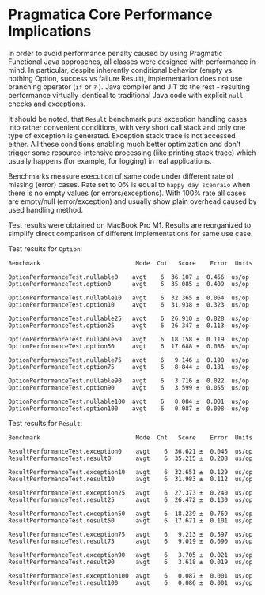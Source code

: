 # Pragmatica Core Performance Implications

In order to avoid performance penalty caused by using Pragmatic Functional Java approaches, all classes were designed
with performance in mind. In particular, despite inherently conditional behavior (empty vs nothing Option, success vs
failure Result), implementation does not use branching operator (`if` or `?` ). Java compiler and JIT do the rest -
resulting performance virtually identical to traditional Java code with explicit `null` checks and exceptions.

It should be noted, that `Result` benchmark puts exception handling cases into rather convenient conditions, with very
short call stack and only one type of exception is generated. Exception stack trace is not accessed either. All these
conditions enabling much better optimization and don't trigger some resource-intensive processing (like printing stack
trace) which usually happens (for example, for logging) in real applications.

Benchmarks measure execution of same code under different rate of missing (error) cases. Rate set to 0% is equal to
`happy day scenraio` when there is no empty values (or errors/exceptions). With 100% rate all cases are empty/null
(error/exception) and usually show plain overhead caused by used handling method.

Test results were obtained on MacBook Pro M1. Results are reorganized to simplify direct comparison of different
implementations for same use case.

Test results for `Option`:

```
Benchmark                           Mode  Cnt   Score    Error  Units

OptionPerformanceTest.nullable0    avgt    6  36.107 ±  0.456  us/op
OptionPerformanceTest.option0      avgt    6  35.085 ±  0.409  us/op

OptionPerformanceTest.nullable10   avgt    6  32.365 ±  0.064  us/op
OptionPerformanceTest.option10     avgt    6  31.938 ±  0.323  us/op

OptionPerformanceTest.nullable25   avgt    6  26.910 ±  0.828  us/op
OptionPerformanceTest.option25     avgt    6  26.347 ±  0.113  us/op

OptionPerformanceTest.nullable50   avgt    6  18.158 ±  0.119  us/op
OptionPerformanceTest.option50     avgt    6  17.688 ±  0.086  us/op

OptionPerformanceTest.nullable75   avgt    6   9.146 ±  0.198  us/op
OptionPerformanceTest.option75     avgt    6   8.844 ±  0.181  us/op

OptionPerformanceTest.nullable90   avgt    6   3.716 ±  0.022  us/op
OptionPerformanceTest.option90     avgt    6   3.599 ±  0.055  us/op

OptionPerformanceTest.nullable100  avgt    6   0.084 ±  0.001  us/op
OptionPerformanceTest.option100    avgt    6   0.087 ±  0.008  us/op
```

Test results for `Result`:

```
Benchmark                           Mode  Cnt   Score    Error  Units

ResultPerformanceTest.exception0    avgt    6  36.621 ±  0.045  us/op
ResultPerformanceTest.result0       avgt    6  35.215 ±  0.208  us/op

ResultPerformanceTest.exception10   avgt    6  32.651 ±  0.129  us/op
ResultPerformanceTest.result10      avgt    6  31.983 ±  0.112  us/op

ResultPerformanceTest.exception25   avgt    6  27.373 ±  0.240  us/op
ResultPerformanceTest.result25      avgt    6  26.472 ±  0.130  us/op

ResultPerformanceTest.exception50   avgt    6  18.239 ±  0.769  us/op
ResultPerformanceTest.result50      avgt    6  17.671 ±  0.101  us/op

ResultPerformanceTest.exception75   avgt    6   9.213 ±  0.597  us/op
ResultPerformanceTest.result75      avgt    6   9.019 ±  0.090  us/op

ResultPerformanceTest.exception90   avgt    6   3.705 ±  0.021  us/op
ResultPerformanceTest.result90      avgt    6   3.618 ±  0.019  us/op

ResultPerformanceTest.exception100  avgt    6   0.087 ±  0.001  us/op
ResultPerformanceTest.result100     avgt    6   0.086 ±  0.001  us/op
```
